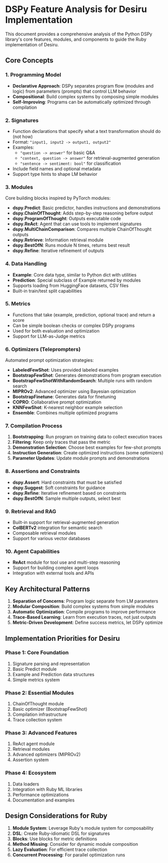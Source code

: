 # DSPy Feature Analysis for Desiru Implementation

This document provides a comprehensive analysis of the Python DSPy library's core features, modules, and components to guide the Ruby implementation of Desiru.

## Core Concepts

### 1. Programming Model
- **Declarative Approach**: DSPy separates program flow (modules and logic) from parameters (prompts) that control LLM behavior
- **Compositional**: Build complex systems by composing simple modules
- **Self-Improving**: Programs can be automatically optimized through compilation

### 2. Signatures
- Function declarations that specify what a text transformation should do (not how)
- Format: `"input1, input2 -> output1, output2"`
- Examples:
  - `"question -> answer"` for basic Q&A
  - `"context, question -> answer"` for retrieval-augmented generation
  - `"sentence -> sentiment: bool"` for classification
- Include field names and optional metadata
- Support type hints to shape LM behavior

### 3. Modules
Core building blocks inspired by PyTorch modules:
- **dspy.Predict**: Basic predictor, handles instructions and demonstrations
- **dspy.ChainOfThought**: Adds step-by-step reasoning before output
- **dspy.ProgramOfThought**: Outputs executable code
- **dspy.ReAct**: Agent that can use tools to implement signatures
- **dspy.MultiChainComparison**: Compares multiple ChainOfThought outputs
- **dspy.Retrieve**: Information retrieval module
- **dspy.BestOfN**: Runs module N times, returns best result
- **dspy.Refine**: Iterative refinement of outputs

### 4. Data Handling
- **Example**: Core data type, similar to Python dict with utilities
- **Prediction**: Special subclass of Example returned by modules
- Supports loading from HuggingFace datasets, CSV files
- Built-in train/test split capabilities

### 5. Metrics
- Functions that take (example, prediction, optional trace) and return a score
- Can be simple boolean checks or complex DSPy programs
- Used for both evaluation and optimization
- Support for LLM-as-Judge metrics

### 6. Optimizers (Teleprompters)
Automated prompt optimization strategies:
- **LabeledFewShot**: Uses provided labeled examples
- **BootstrapFewShot**: Generates demonstrations from program execution
- **BootstrapFewShotWithRandomSearch**: Multiple runs with random search
- **MIPROv2**: Advanced optimizer using Bayesian optimization
- **BootstrapFinetune**: Generates data for finetuning
- **COPRO**: Collaborative prompt optimization
- **KNNFewShot**: K-nearest neighbor example selection
- **Ensemble**: Combines multiple optimized programs

### 7. Compilation Process
1. **Bootstrapping**: Run program on training data to collect execution traces
2. **Filtering**: Keep only traces that pass the metric
3. **Demonstration Selection**: Choose best examples for few-shot prompts
4. **Instruction Generation**: Create optimized instructions (some optimizers)
5. **Parameter Updates**: Update module prompts and demonstrations

### 8. Assertions and Constraints
- **dspy.Assert**: Hard constraints that must be satisfied
- **dspy.Suggest**: Soft constraints for guidance
- **dspy.Refine**: Iterative refinement based on constraints
- **dspy.BestOfN**: Sample multiple outputs, select best

### 9. Retrieval and RAG
- Built-in support for retrieval-augmented generation
- **ColBERTv2** integration for semantic search
- Composable retrieval modules
- Support for various vector databases

### 10. Agent Capabilities
- **ReAct** module for tool use and multi-step reasoning
- Support for building complex agent loops
- Integration with external tools and APIs

## Key Architectural Patterns

1. **Separation of Concerns**: Program logic separate from LM parameters
2. **Modular Composition**: Build complex systems from simple modules
3. **Automatic Optimization**: Compile programs to improve performance
4. **Trace-Based Learning**: Learn from execution traces, not just outputs
5. **Metric-Driven Development**: Define success metrics, let DSPy optimize

## Implementation Priorities for Desiru

### Phase 1: Core Foundation
1. Signature parsing and representation
2. Basic Predict module
3. Example and Prediction data structures
4. Simple metrics system

### Phase 2: Essential Modules
1. ChainOfThought module
2. Basic optimizer (BootstrapFewShot)
3. Compilation infrastructure
4. Trace collection system

### Phase 3: Advanced Features
1. ReAct agent module
2. Retrieval modules
3. Advanced optimizers (MIPROv2)
4. Assertion system

### Phase 4: Ecosystem
1. Data loaders
2. Integration with Ruby ML libraries
3. Performance optimizations
4. Documentation and examples

## Design Considerations for Ruby

1. **Module System**: Leverage Ruby's module system for composability
2. **DSL**: Create Ruby-idiomatic DSL for signatures
3. **Blocks**: Use blocks for metric definitions
4. **Method Missing**: Consider for dynamic module composition
5. **Lazy Evaluation**: For efficient trace collection
6. **Concurrent Processing**: For parallel optimization runs